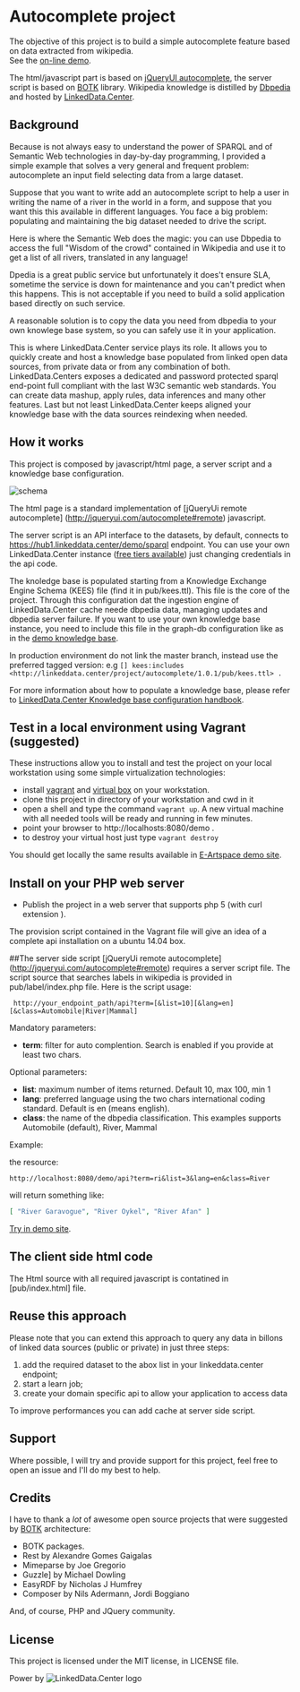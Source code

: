# Autocomplete project

The objective of this project is to build a simple autocomplete feature based on data extracted from wikipedia.  
See the [on-line demo](http://autocomplete.linkeddata.center/).

The html/javascript part is based on [jQueryUI autocomplete](http://jqueryui.com/autocomplete/), the server script is based on [BOTK](https://github.com/linkeddatacenter/BOTK-core) library.
Wikipedia knowledge is distilled by [Dbpedia](http://dbpedia.org) and hosted by [LinkedData.Center](http://linkeddata.center/).


## Background

Because is not always easy to understand the power of SPARQL and of Semantic Web technologies in day-by-day programming, I provided a simple example that solves a 
very general and frequent problem: autocomplete an input field selecting data from a large dataset.

Suppose that you want to write add an autocomplete script to help a user in writing the name of a river in the world in a form, and suppose that you want this this available in different languages. You face a big problem: populating and maintaining the big dataset needed to drive the script.
 
Here is where the Semantic Web does the magic: you can use Dbpedia to access the full "Wisdom of the crowd" contained in Wikipedia and use it
	to get a list of all rivers, translated in any language!

Dpedia is a great public service but unfortunately it does't ensure SLA, 
	sometime the service is down for maintenance and you can't predict when this happens.
	This is not acceptable if you need to build a solid application based directly on such service.

A reasonable solution is to copy the data you need from dbpedia to your own knowlege base system, so you can safely use it in your application. 

This is where LinkedData.Center service plays its role. It allows you to quickly create and host a knowledge base populated 
from linked open data sources, from private data or from any combination of both. LinkedData.Centers exposes a dedicated and password protected sparql 
end-point full compliant with the last W3C semantic web standards. You can create data mashup, apply rules, 
data inferences and many other features. Last but not least LinkedData.Center keeps aligned your knowledge 
base with the data sources reindexing when needed.

## How it works

This project is composed by javascript/html page, a server script and a knowledge base configuration.

![schema](https://www.lucidchart.com/publicSegments/view/144858c7-c4c8-4c15-90e8-19f678841c44/image.png)

The html page is a standard implementation of [jQueryUi remote autocomplete] (http://jqueryui.com/autocomplete#remote) javascript.

The  server script is an API interface to the datasets, by default, connects to  https://hub1.linkeddata.center/demo/sparql endpoint. 
You can use your own LinkedData.Center instance ([free tiers available](http://linkeddata.center/home/pricing#cta)) just changing credentials in the api code.

The knoledge base is populated starting from a Knowledge Exchange Engine Schema (KEES) file (find it in pub/kees.ttl). This file is the core of the project. Through this configuration dat the ingestion engine of LinkedData.Center cache neede dbpedia data, managing updates and dbpedia server failure.
If you want to use  your own knowledge base instance, you need to include this file in the graph-db configuration like as in the [demo knowledge base](http://hub1.linkeddata.center/demo/cpanel/config).

In production environment do not link the master branch, instead use the preferred tagged version: e.g `[] kees:includes <http://linkeddata.center/project/autocomplete/1.0.1/pub/kees.ttl> .`

For more information about how to populate a knowledge base, please refer to [LinkedData.Center Knowledge base configuration handbook](http://linkeddata.center/help/devop/kees-profile). 

## Test in a local environment using Vagrant (suggested)

These instructions allow you to install and test the project on your local workstation using some simple virtualization technologies:

- install [vagrant](https://docs.vagrantup.com/v2/installation/) and [virtual box](https://www.virtualbox.org/) on your workstation.
- clone this project in directory of your workstation and cwd in it
- open a shell and type the command `vagrant up`. A new virtual machine with all needed tools will be ready and running in few minutes.
- point your browser to http://localhosts:8080/demo .
- to destroy your virtual host just type `vagrant destroy`

You should get locally the same results available in [E-Artspace demo site](http://autocomplete.linkeddata.center/).
 
## Install on your PHP web server

   - Publish the project in a web server that supports php 5 (with curl extension ).

The provision script contained in the Vagrant file will give an idea of a complete api installation on a ubuntu 14.04 box.

##The server side script
[jQueryUi remote autocomplete] (http://jqueryui.com/autocomplete#remote) requires a 
server script file. 
The script source that searches labels in wikipedia is provided in pub/label/index.php file. Here is the script usage:

```
 http://your_endpoint_path/api?term=[&list=10][&lang=en][&class=Automobile|River|Mammal]
```

Mandatory parameters:
  - **term**: filter for auto complention. Search is enabled if you provide at least two chars. 

Optional parameters:

  - **list**: maximum number of items returned. Default 10, max 100, min 1
  - **lang**: preferred language using the two chars international coding standard. Default is en (means english).
  - **class**: the name of the dbpedia classification. This examples supports Automobile (default), River, Mammal

Example:

the resource:

`http://localhost:8080/demo/api?term=ri&list=3&lang=en&class=River` 

will return something like:

```json
[ "River Garavogue", "River Oykel", "River Afan" ]
```

[Try in demo site](http://autocomplete.linkeddata.center/api?term=am&list=3&lang=en).

## The client side html code
The Html source with all required javascript is contatined in [pub/index.html] file.

## Reuse this approach
Please note that you can extend this approach to query any data in billons of linked data sources
(public or private) in just three steps:

 1. add the required dataset to the abox list in your linkeddata.center endpoint;
 2. start a learn job; 
 3. create your domain specific api to allow your application to access data
 
 To improve performances you can add cache at server side script.

## Support
Where possible, I will try and provide support for this project, feel free to open an issue and I'll do my best to help.

## Credits
I have to thank a *lot* of awesome open source projects that were suggested by [BOTK](http://ontology.it/tools/botk) architecture:

 - BOTK  packages.
 - Rest by Alexandre Gomes Gaigalas
 - Mimeparse by Joe Gregorio
 - Guzzle] by Michael Dowling
 - EasyRDF by Nicholas J Humfrey
 - Composer by Nils Adermann, Jordi Boggiano
 
And, of course, PHP and JQuery community.

## License
This project is licensed under the MIT license, in LICENSE file.

Power by ![LinkedData.Center logo](http://linkeddata.center/resources/v4/logo/Logo-colori-trasp_oriz-640x220.png)
